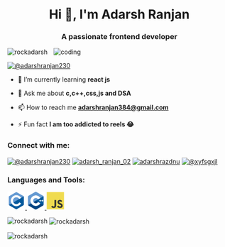<h1 align="center">Hi 👋, I'm Adarsh Ranjan</h1>
<h3 align="center">A passionate frontend developer</h3>
<img align="right" width="400px" alt="coding" src="https://user-images.githubusercontent.com/55389276/140866485-8fb1c876-9a8f-4d6a-98dc-08c4981eaf70.gif">
<p align="left"> <img src="https://komarev.com/ghpvc/?username=rockadarsh&label=Profile%20views&color=0e75b6&style=flat" alt="rockadarsh" /> </p>

<p align="left"> <a href="https://twitter.com/@adarshranjan230" target="blank"><img src="https://img.shields.io/twitter/follow/@adarshranjan230?logo=twitter&style=for-the-badge" alt="@adarshranjan230" /></a> </p>

- 🌱 I’m currently learning **react js**

- 💬 Ask me about **c,c++,css,js and DSA**

- 📫 How to reach me **adarshranjan384@gmail.com**

- ⚡ Fun fact **I am too addicted to reels 😂**

<h3 align="left">Connect with me:</h3>
<p align="left">
<a href="https://twitter.com/@adarshranjan230" target="blank"><img align="center" src="https://raw.githubusercontent.com/rahuldkjain/github-profile-readme-generator/master/src/images/icons/Social/twitter.svg" alt="@adarshranjan230" height="30" width="40" /></a>
<a href="https://instagram.com/adarsh_ranjan_02" target="blank"><img align="center" src="https://raw.githubusercontent.com/rahuldkjain/github-profile-readme-generator/master/src/images/icons/Social/instagram.svg" alt="adarsh_ranjan_02" height="30" width="40" /></a>
<a href="https://auth.geeksforgeeks.org/user/adarshrazdnu" target="blank"><img align="center" src="https://raw.githubusercontent.com/rahuldkjain/github-profile-readme-generator/master/src/images/icons/Social/geeks-for-geeks.svg" alt="adarshrazdnu" height="30" width="40" /></a>
<a href="https://codolio.com/profile/xyfsgxjI" target="blank"><img align="center" src="https://raw.githubusercontent.com/rahuldkjain/github-profile-readme-generator/master/src/images/icons/Social/codolio.svg" alt="@xyfsgxjI" height="30" width="40" /></a>
</p>

<h3 align="left">Languages and Tools:</h3>
<p align="left"> <a href="https://www.cprogramming.com/" target="_blank" rel="noreferrer"> <img src="https://raw.githubusercontent.com/devicons/devicon/master/icons/c/c-original.svg" alt="c" width="40" height="40"/> </a> <a href="https://www.w3schools.com/cpp/" target="_blank" rel="noreferrer"> <img src="https://raw.githubusercontent.com/devicons/devicon/master/icons/cplusplus/cplusplus-original.svg" alt="cplusplus" width="40" height="40"/> </a> <a href="https://developer.mozilla.org/en-US/docs/Web/JavaScript" target="_blank" rel="noreferrer"> <img src="https://raw.githubusercontent.com/devicons/devicon/master/icons/javascript/javascript-original.svg" alt="javascript" width="40" height="40"/> </a> </p>

<p><img align="left" src="https://github-readme-stats.vercel.app/api/top-langs?username=rockadarsh&show_icons=true&locale=en&layout=compact" alt="rockadarsh" /></p>

<p>&nbsp;<img align="center" src="https://github-readme-stats.vercel.app/api?username=rockadarsh&show_icons=true&locale=en" alt="rockadarsh" /></p>

<p><img align="center" src="https://github-readme-streak-stats.herokuapp.com/?user=rockadarsh&" alt="rockadarsh" /></p>
